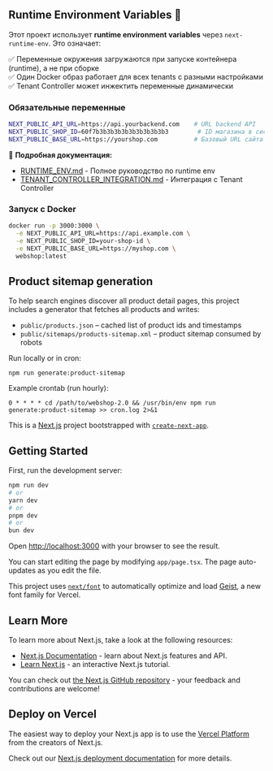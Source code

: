 ## Runtime Environment Variables 🔧

Этот проект использует **runtime environment variables** через `next-runtime-env`. Это означает:

✅ Переменные окружения загружаются при запуске контейнера (runtime), а не при сборке  
✅ Один Docker образ работает для всех tenants с разными настройками  
✅ Tenant Controller может инжектить переменные динамически  

### Обязательные переменные

```bash
NEXT_PUBLIC_API_URL=https://api.yourbackend.com    # URL backend API
NEXT_PUBLIC_SHOP_ID=60f7b3b3b3b3b3b3b3b3b3b3        # ID магазина в системе
NEXT_PUBLIC_BASE_URL=https://yourshop.com          # Базовый URL сайта
```

📖 **Подробная документация:**
- [RUNTIME_ENV.md](./RUNTIME_ENV.md) - Полное руководство по runtime env
- [TENANT_CONTROLLER_INTEGRATION.md](./TENANT_CONTROLLER_INTEGRATION.md) - Интеграция с Tenant Controller

### Запуск с Docker

```bash
docker run -p 3000:3000 \
  -e NEXT_PUBLIC_API_URL=https://api.example.com \
  -e NEXT_PUBLIC_SHOP_ID=your-shop-id \
  -e NEXT_PUBLIC_BASE_URL=https://myshop.com \
  webshop:latest
```

## Product sitemap generation

To help search engines discover all product detail pages, this project includes a generator that fetches all products and writes:

- `public/products.json` – cached list of product ids and timestamps
- `public/sitemaps/products-sitemap.xml` – product sitemap consumed by robots

Run locally or in cron:

```
npm run generate:product-sitemap
```

Example crontab (run hourly):

```
0 * * * * cd /path/to/webshop-2.0 && /usr/bin/env npm run generate:product-sitemap >> cron.log 2>&1
```

This is a [Next.js](https://nextjs.org) project bootstrapped with [`create-next-app`](https://nextjs.org/docs/app/api-reference/cli/create-next-app).

## Getting Started

First, run the development server:

```bash
npm run dev
# or
yarn dev
# or
pnpm dev
# or
bun dev
```

Open [http://localhost:3000](http://localhost:3000) with your browser to see the result.

You can start editing the page by modifying `app/page.tsx`. The page auto-updates as you edit the file.

This project uses [`next/font`](https://nextjs.org/docs/app/building-your-application/optimizing/fonts) to automatically optimize and load [Geist](https://vercel.com/font), a new font family for Vercel.

## Learn More

To learn more about Next.js, take a look at the following resources:

- [Next.js Documentation](https://nextjs.org/docs) - learn about Next.js features and API.
- [Learn Next.js](https://nextjs.org/learn) - an interactive Next.js tutorial.

You can check out [the Next.js GitHub repository](https://github.com/vercel/next.js) - your feedback and contributions are welcome!

## Deploy on Vercel

The easiest way to deploy your Next.js app is to use the [Vercel Platform](https://vercel.com/new?utm_medium=default-template&filter=next.js&utm_source=create-next-app&utm_campaign=create-next-app-readme) from the creators of Next.js.

Check out our [Next.js deployment documentation](https://nextjs.org/docs/app/building-your-application/deploying) for more details.
